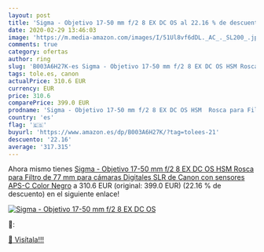 ```yaml
---
layout: post
title: 'Sigma - Objetivo 17-50 mm f/2 8 EX DC OS al 22.16 % de descuento'
date: 2020-02-29 13:46:03
image: 'https://m.media-amazon.com/images/I/51Ul8vf6dDL._AC_._SL200_.jpg'
comments: true
category: ofertas
author: ring
slug: 'B003A6H27K-es Sigma - Objetivo 17-50 mm f/2 8 EX DC OS HSM Rosca para...'
tags: tole.es, canon
actualPrice: 310.6 EUR
currency: EUR
price: 310.6
comparePrice: 399.0 EUR
prodname: 'Sigma - Objetivo 17-50 mm f/2 8 EX DC OS HSM  Rosca para Filtro de 77 mm  para cámaras Digitales SLR de Canon con sensores APS-C  Color Negro'
country: 'es'
flag: '🇪🇸'
buyurl: 'https://www.amazon.es/dp/B003A6H27K/?tag=tolees-21'
descuento: '22.16'
average: '317.315'
---
```


Ahora mismo tienes [Sigma - Objetivo 17-50 mm f/2 8 EX DC OS HSM  Rosca para Filtro de 77 mm  para cámaras Digitales SLR de Canon con sensores APS-C  Color Negro](https://www.amazon.es/dp/B003A6H27K/?tag=tolees-21) a 310.6 EUR (original: 399.0 EUR) (22.16 %  de descuento) en el siguiente enlace!

[![Sigma - Objetivo 17-50 mm f/2 8 EX DC OS](https://m.media-amazon.com/images/I/51Ul8vf6dDL._AC_._SL200_.jpg)](https://www.amazon.es/dp/B003A6H27K/?tag=tolees-21)

🔎:


[🛒 Visítala!!!](https://www.amazon.es/dp/B003A6H27K/?tag=tolees-21)
